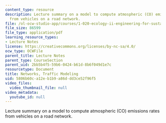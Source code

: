 ```yaml
---
content_type: resource
description: Lecture summary on a model to compute atmospheric (CO) emissions rates
  from vehicles on a road network.
file: /ol-ocw-studio-app/courses/1-020-ecology-ii-engineering-for-sustainability-spring-2008/5806b60ca12eb1b9a86ddd3ce52f96f5_lec6_7.pdf
file_size: 86599
file_type: application/pdf
learning_resource_types:
- Lecture Notes
license: https://creativecommons.org/licenses/by-nc-sa/4.0/
ocw_type: OCWFile
parent_title: Lecture Notes
parent_type: CourseSection
parent_uid: 2bb5b4f5-59b6-0424-b61d-8b6f049d1e7c
resourcetype: Document
title: Networks, Traffic Modeling
uid: 5806b60c-a12e-b1b9-a86d-dd3ce52f96f5
video_files:
  video_thumbnail_file: null
video_metadata:
  youtube_id: null
---
```

Lecture summary on a model to compute atmospheric (CO) emissions rates from vehicles on a road network.